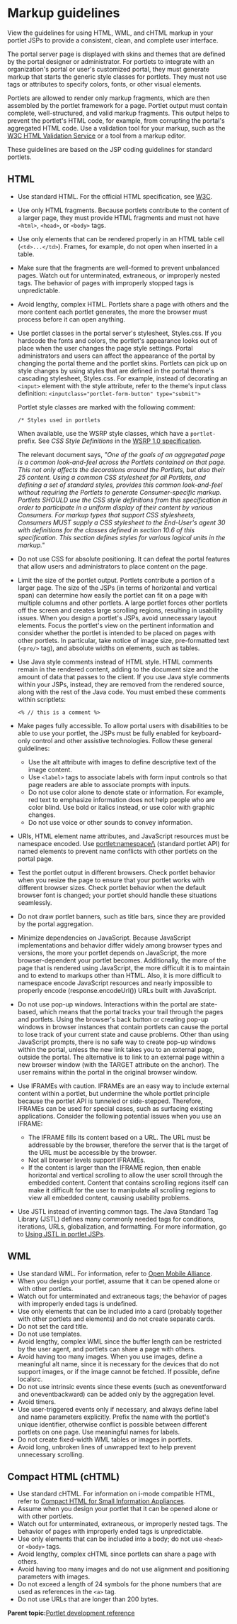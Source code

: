 # Markup guidelines

View the guidelines for using HTML, WML, and cHTML markup in your portlet JSPs to provide a consistent, clean, and complete user interface.

The portal server page is displayed with skins and themes that are defined by the portal designer or administrator. For portlets to integrate with an organization's portal or user's customized portal, they must generate markup that starts the generic style classes for portlets. They must not use tags or attributes to specify colors, fonts, or other visual elements.

Portlets are allowed to render only markup fragments, which are then assembled by the portlet framework for a page. Portlet output must contain complete, well-structured, and valid markup fragments. This output helps to prevent the portlet's HTML code, for example, from corrupting the portal's aggregated HTML code. Use a validation tool for your markup, such as the [W3C HTML Validation Service](http://validator.w3.org/) or a tool from a markup editor.

These guidelines are based on the JSP coding guidelines for standard portlets.

## HTML

-   Use standard HTML. For the official HTML specification, see [W3C](http://www.w3.org).
-   Use only HTML fragments. Because portlets contribute to the content of a larger page, they must provide HTML fragments and must not have `<html>`, `<head>`, or `<body>` tags.
-   Use only elements that can be rendered properly in an HTML table cell \(`<td>...</td>`\). Frames, for example, do not open when inserted in a table.
-   Make sure that the fragments are well-formed to prevent unbalanced pages. Watch out for unterminated, extraneous, or improperly nested tags. The behavior of pages with improperly stopped tags is unpredictable.
-   Avoid lengthy, complex HTML. Portlets share a page with others and the more content each portlet generates, the more the browser must process before it can open anything.
-   Use portlet classes in the portal server's stylesheet, Styles.css. If you hardcode the fonts and colors, the portlet's appearance looks out of place when the user changes the page style settings. Portal administrators and users can affect the appearance of the portal by changing the portal theme and the portlet skins. Portlets can pick up on style changes by using styles that are defined in the portal theme's cascading stylesheet, Styles.css. For example, instead of decorating an `<input>` element with the style attribute, refer to the theme's input class definition: `<inputclass="portlet-form-button" type="submit">`

    Portlet style classes are marked with the following comment:

    ```xmp
    /* Styles used in portlets
    ```

    When available, use the WSRP style classes, which have a `portlet-` prefix. See *CSS Style Definitions* in the [WSRP 1.0 specification](https://www.oasis-open.org/committees/).

    The relevant document says, *"One of the goals of an aggregated page is a common look-and-feel across the Portlets contained on that page. This not only affects the decorations around the Portlets, but also their 25 content. Using a common CSS stylesheet for all Portlets, and defining a set of standard styles, provides this common look-and-feel without requiring the Portlets to generate Consumer-specific markup. Portlets SHOULD use the CSS style definitions from this specification in order to participate in a uniform display of their content by various Consumers. For markup types that support CSS stylesheets, Consumers MUST supply a CSS stylesheet to the End-User's agent 30 with definitions for the classes defined in section 10.6 of this specification. This section defines styles for various logical units in the markup."*

-   Do not use CSS for absolute positioning. It can defeat the portal features that allow users and administrators to place content on the page.
-   Limit the size of the portlet output. Portlets contribute a portion of a larger page. The size of the JSPs \(in terms of horizontal and vertical span\) can determine how easily the portlet can fit on a page with multiple columns and other portlets. A large portlet forces other portlets off the screen and creates large scrolling regions, resulting in usability issues. When you design a portlet's JSPs, avoid unnecessary layout elements. Focus the portlet's view on the pertinent information and consider whether the portlet is intended to be placed on pages with other portlets. In particular, take notice of image size, pre-formatted text \(`<pre/>` tag\), and absolute widths on elements, such as tables.
-   Use Java style comments instead of HTML style. HTML comments remain in the rendered content, adding to the document size and the amount of data that passes to the client. If you use Java style comments within your JSPs, instead, they are removed from the rendered source, along with the rest of the Java code. You must embed these comments within scriptlets:

    ```xmp
    <% // this is a comment %>
    ```

-   Make pages fully accessible. To allow portal users with disabilities to be able to use your portlet, the JSPs must be fully enabled for keyboard-only control and other assistive technologies. Follow these general guidelines:
    -   Use the alt attribute with images to define descriptive text of the image content.
    -   Use `<label>` tags to associate labels with form input controls so that page readers are able to associate prompts with inputs.
    -   Do not use color alone to denote state or information. For example, red text to emphasize information does not help people who are color blind. Use bold or italics instead, or use color with graphic changes.
    -   Do not use voice or other sounds to convey information.
-   URIs, HTML element name attributes, and JavaScript resources must be namespace encoded. Use <portlet:namespace/\> \(standard portlet API\) for named elements to prevent name conflicts with other portlets on the portal page.
-   Test the portlet output in different browsers. Check portlet behavior when you resize the page to ensure that your portlet works with different browser sizes. Check portlet behavior when the default browser font is changed; your portlet should handle these situations seamlessly.
-   Do not draw portlet banners, such as title bars, since they are provided by the portal aggregation.
-   Minimize dependencies on JavaScript. Because JavaScript implementations and behavior differ widely among browser types and versions, the more your portlet depends on JavaScript, the more browser-dependent your portlet becomes. Additionally, the more of the page that is rendered using JavaScript, the more difficult it is to maintain and to extend to markups other than HTML. Also, it is more difficult to namespace encode JavaScript resources and nearly impossible to properly encode \(response.encodeUrl\(\)\) URLs built with JavaScript.
-   Do not use pop-up windows. Interactions within the portal are state-based, which means that the portal tracks your trail through the pages and portlets. Using the browser's back button or creating pop-up windows in browser instances that contain portlets can cause the portal to lose track of your current state and cause problems. Other than using JavaScript prompts, there is no safe way to create pop-up windows within the portal, unless the new link takes you to an external page, outside the portal. The alternative is to link to an external page within a new browser window \(with the TARGET attribute on the anchor\). The user remains within the portal in the original browser window.
-   Use IFRAMEs with caution. IFRAMEs are an easy way to include external content within a portlet, but undermine the whole portlet principle because the portlet API is tunneled or side-stepped. Therefore, IFRAMEs can be used for special cases, such as surfacing existing applications. Consider the following potential issues when you use an IFRAME:
    -   The IFRAME fills its content based on a URL. The URL must be addressable by the browser, therefore the server that is the target of the URL must be accessible by the browser.
    -   Not all browser levels support IFRAMEs.
    -   If the content is larger than the IFRAME region, then enable horizontal and vertical scrolling to allow the user scroll through the embedded content. Content that contains scrolling regions itself can make it difficult for the user to manipulate all scrolling regions to view all embedded content, causing usability problems.
-   Use JSTL instead of inventing common tags. The Java Standard Tag Library \(JSTL\) defines many commonly needed tags for conditions, iterations, URLs, globalization, and formatting. For more information, go to [Using JSTL in portlet JSPs](wpsbsoutput.md).

## WML

-   Use standard WML. For information, refer to [Open Mobile Alliance](https://omaspecworks.org).
-   When you design your portlet, assume that it can be opened alone or with other portlets.
-   Watch out for unterminated and extraneous tags; the behavior of pages with improperly ended tags is undefined.
-   Use only elements that can be included into a card \(probably together with other portlets and elements\) and do not create separate cards.
-   Do not set the card title.
-   Do not use templates.
-   Avoid lengthy, complex WML since the buffer length can be restricted by the user agent, and portlets can share a page with others.
-   Avoid having too many images. When you use images, define a meaningful alt name, since it is necessary for the devices that do not support images, or if the image cannot be fetched. If possible, define localsrc.
-   Do not use intrinsic events since these events \(such as oneventforward and oneventbackward\) can be added only by the aggregation level.
-   Avoid timers.
-   Use user-triggered events only if necessary, and always define label and name parameters explicitly. Prefix the name with the portlet's unique identifier, otherwise conflict is possible between different portlets on one page. Use meaningful names for labels.
-   Do not create fixed-width WML tables or images in portlets.
-   Avoid long, unbroken lines of unwrapped text to help prevent unnecessary scrolling.

## Compact HTML \(cHTML\)

-   Use standard cHTML. For information on i-mode compatible HTML, refer to [Compact HTML for Small Information Appliances](http://www.w3.org/TR/1998/NOTE-compactHTML-19980209/).
-   Assume when you design your portlet that it can be opened alone or with other portlets.
-   Watch out for unterminated, extraneous, or improperly nested tags. The behavior of pages with improperly ended tags is unpredictable.
-   Use only elements that can be included into a body; do not use `<head>` or `<body>` tags.
-   Avoid lengthy, complex cHTML since portlets can share a page with others.
-   Avoid having too many images and do not use alignment and positioning parameters with images.
-   Do not exceed a length of 24 symbols for the phone numbers that are used as references in the `<a>` tag.
-   Do not use URLs that are longer than 200 bytes.

**Parent topic:**[Portlet development reference](../dev-portlet/wpsdevref.md)


